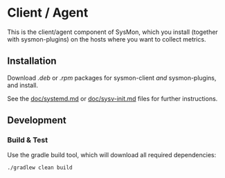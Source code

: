 # Client / Agent

This is the client/agent component of SysMon, which you install (together with sysmon-plugins) on the hosts where you want to collect metrics.  

## Installation

Download *.deb* or *.rpm* packages for sysmon-client *and* sysmon-plugins, and install.

See the [doc/systemd.md](doc/systemd.md) or [doc/sysv-init.md](doc/sysv-init.md) files for further instructions.

## Development

### Build & Test

Use the gradle build tool, which will download all required dependencies:

```shell
./gradlew clean build
```
